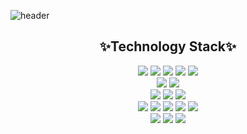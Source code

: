 
<!--
**smj0324/smj0324** is a ✨ _special_ ✨ repository because its `README.md` (this file) appears on your GitHub profile.

Here are some ideas to get you started:

- 🔭 I’m currently working on ...
- 🌱 I’m currently learning ...
- 👯 I’m looking to collaborate on ...
- 🤔 I’m looking for help with ...
- 💬 Ask me about ...
- 📫 How to reach me: ...
- 😄 Pronouns: ...
- ⚡ Fun fact: ...
-->
![header](https://capsule-render.vercel.app/api?type=transparent&text=MinjuSeo&animation=fadeIn&fontSize=40&fontColor=220052)
<div align="center">
  
## ✨Technology Stack✨

</div>

<div align="center">
<img src="https://img.shields.io/badge/Python-3776AB?style=flat-square&logo=Python&logoColor=white"/>
<img src="https://img.shields.io/badge/C++-00599C?style=flat-square&logo=C++&logoColor=111111"/>
<img src="https://img.shields.io/badge/C-25A768?style=flat-square&logo=C&logoColor=111111"/>
<img src="https://img.shields.io/badge/C Sharp-239120?style=flat-square&logo=C Sharp&logoColor=white"/>
<img src="https://img.shields.io/badge/Java-1B365D?style=flat-square&logo=Java&logoColor=white"/>
</div>
<div align="center">
<img src="https://img.shields.io/badge/Arduino-00979D?style=flat-square&logo=Arduino&logoColor=white"/> 
<img src="https://img.shields.io/badge/Raspberry Pi-A22846?style=flat-square&logo=Raspberry Pi&logoColor=white"/> 
</div>
<div align="center">
<img src="https://img.shields.io/badge/TensorFlow-FF6F00?style=flat-square&logo=TensorFlow&logoColor=white"/>
<img src="https://img.shields.io/badge/YOLO-00FFFF?style=flat-square&logo=YOLO&logoColor=111111"/>
<img src="https://img.shields.io/badge/PyTorch-EE4C2C?style=flat-square&logo=PyTorch&logoColor=white"/>
</div>
<div align="center">
<img src="https://img.shields.io/badge/Visual Studio Code-007ACC?style=flat-square&logo=Visual Studio Code&logoColor=white"/>
<img src="https://img.shields.io/badge/Android Studio-3DDC84?style=flat-square&logo=Android&logoColor=white"/>
<img src="https://img.shields.io/badge/Linux-FCC624?style=flat-square&logo=Linux&logoColor=111111"/>
<img src="https://img.shields.io/badge/Ubuntu-E95420?style=flat-square&logo=Ubuntu&logoColor=white"/>
<img src="https://img.shields.io/badge/Windows-0078D6?style=flat-square&logo=Windows&logoColor=white"/>
</div>
<div align="center">
<img src="https://img.shields.io/badge/firebase-FFCA28?style=flat-square&logo=firebase&logoColor=white"/>
<img src="https://img.shields.io/badge/Amazon AWS-232F3E?style=flat-square&logo=Amazon AWS&logoColor=white"/>
<img src="https://img.shields.io/badge/GitHub-181717?style=flat-square&logo=GitHub&logoColor=white"/>
</div>
